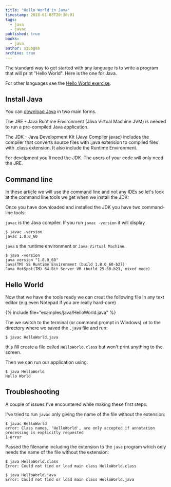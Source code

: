 ```yaml
---
title: "Hello World in Java"
timestamp: 2018-01-03T20:30:01
tags:
  - java
  - javac
published: true
books:
  - java
author: szabgab
archive: true
---
```



The standard way to get started with any language is to write a program that will print "Hello World". Here is the one for Java.

For other languages see the [Hello World exercise](/exercise-hello-world).


## Install Java

You can [download Java](https://java.com/en/download/) in two main forms.

The JRE - Java Runtime Environment (Java Virtual Machine JVM) is needed to run a pre-compiled
Java application.

The JDK - Java Development Kit (Java Compiler javac) includes the compiler that converts source files with .java extension to compiled files with .class extension. It also include the Runtime Environment.

For develpment you'll need the JDK. The users of your code will only need the JRE.

## Command line

In these article we will use the command line and not any IDEs so let's look at the
command line tools we get when we install the JDK:

Once you have downloaded and installed the JDK you have two command-line tools:

`javac` is the Java compiler. If you run `javac -version` it will display

```
$ javac -version
javac 1.8.0_60
```

`java` s the runtime environment or `Java Virtual Machine`.

```
$ java -version
java version "1.8.0_60"
Java(TM) SE Runtime Environment (build 1.8.0_60-b27)
Java HotSpot(TM) 64-Bit Server VM (build 25.60-b23, mixed mode)
```

## Hello World

Now that we have the tools ready we can creat the following file in any text editor
(e.g.even Notepad if you are really hard-core)

{% include file="examples/java/HelloWorld.java" %}

The we switch to the terminal (or command prompt in Windows) `cd` to the directory
where we saved the `.java` file and run:

```
$ javac HelloWorld.java
```

this fill create a file called `HelloWorld.class` but won't print anything to the screen.

Then we can run our application using:

```
$ java HelloWorld
Hello World
```

## Troubleshooting

A couple of issues I've encountered while making these first steps:

I've tried to run `javac` only giving the name of the file without the extension:

```
$ javac HelloWorld
error: Class names, 'HelloWorld', are only accepted if annotation processing is explicitly requested
1 error
```

Passed the filename including the extension to the `java` program which only needs the name of the file without the extension:

```
$ java HelloWorld.class
Error: Could not find or load main class HelloWorld.class

$ java HelloWorld.java
Error: Could not find or load main class HelloWorld.java
```

